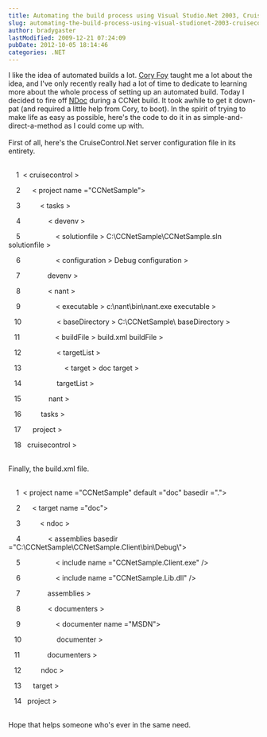 ```yaml
---
title: Automating the build process using Visual Studio.Net 2003, CruiseControl.Net, NAnt, and NDoc
slug: automating-the-build-process-using-visual-studionet-2003-cruisecontrolnet-nant-and-ndoc
author: bradygaster
lastModified: 2009-12-21 07:24:09
pubDate: 2012-10-05 18:14:46
categories: .NET
---
```


I like the idea of automated builds a lot.
<a href="http://www.cornetdesign.com">Cory Foy</a>  taught me a lot about the idea, and I&apos;ve only recently really had a lot of time to dedicate to learning more about the whole process of setting up an automated build. Today I decided to fire off
<a href="http://NDoc.sourceforge.net">NDoc</a>  during a CCNet build. It took awhile to get it down-pat (and required a little help from Cory, to boot). In the spirit of trying to make life as easy as possible, here&apos;s the code to do it in as simple-and-direct-a-method as I could come up with.
<br>
<br> First of all, here&apos;s the CruiseControl.Net server configuration file in its entirety.
<br>
<br>
<div>
  <p>
    &#xA0;&#xA0;&#xA0;&#xA0;1 &#xA0;&lt; cruisecontrol &gt; 
  </p>
  <p>
    &#xA0;&#xA0;&#xA0;&#xA0;2 &#xA0;&#xA0;&#xA0;&#xA0; &lt; project   name =&quot;CCNetSample&quot;&gt; 
  </p>
  <p>
    &#xA0;&#xA0;&#xA0;&#xA0;3 &#xA0;&#xA0;&#xA0;&#xA0; &#xA0;&#xA0;&#xA0; &lt; tasks &gt; 
  </p>
  <p>
    &#xA0;&#xA0;&#xA0;&#xA0;4 &#xA0;&#xA0;&#xA0;&#xA0; &#xA0;&#xA0;&#xA0; &#xA0;&#xA0;&#xA0; &lt; devenv &gt; 
  </p>
  <p>
    &#xA0;&#xA0;&#xA0;&#xA0;5 &#xA0;&#xA0;&#xA0;&#xA0; &#xA0;&#xA0;&#xA0; &#xA0;&#xA0;&#xA0; &#xA0;&#xA0;&#xA0; &lt; solutionfile &gt; C:\CCNetSample\CCNetSample.sln solutionfile 
    &gt; 
  </p>
  <p>
    &#xA0;&#xA0;&#xA0;&#xA0;6 &#xA0;&#xA0;&#xA0;&#xA0; &#xA0;&#xA0;&#xA0; &#xA0;&#xA0;&#xA0; &#xA0;&#xA0;&#xA0; &lt; configuration &gt; Debug configuration 
    &gt; 
  </p>
  <p>
    &#xA0;&#xA0;&#xA0;&#xA0;7 &#xA0;&#xA0;&#xA0;&#xA0; &#xA0;&#xA0;&#xA0; &#xA0;&#xA0;&#xA0;  devenv &gt; 
  </p>
  <p>
    &#xA0;&#xA0;&#xA0;&#xA0;8 &#xA0;&#xA0;&#xA0;&#xA0; &#xA0;&#xA0;&#xA0; &#xA0;&#xA0;&#xA0; &lt; nant &gt; 
  </p>
  <p>
    &#xA0;&#xA0;&#xA0;&#xA0;9 &#xA0;&#xA0;&#xA0;&#xA0; &#xA0;&#xA0;&#xA0; &#xA0;&#xA0;&#xA0; &#xA0;&#xA0;&#xA0; &lt; executable &gt; c:\nant\bin\nant.exe executable 
    &gt; 
  </p>
  <p>
    &#xA0;&#xA0;&#xA0;10 &#xA0;&#xA0;&#xA0;&#xA0; &#xA0;&#xA0;&#xA0; &#xA0;&#xA0;&#xA0; &#xA0;&#xA0;&#xA0; &lt; baseDirectory &gt; C:\CCNetSample\ baseDirectory 
    &gt; 
  </p>
  <p>
    &#xA0;&#xA0;&#xA0;11 &#xA0;&#xA0;&#xA0;&#xA0; &#xA0;&#xA0;&#xA0; &#xA0;&#xA0;&#xA0; &#xA0;&#xA0;&#xA0; &lt; buildFile &gt; build.xml buildFile 
    &gt; 
  </p>
  <p>
    &#xA0;&#xA0;&#xA0;12 &#xA0;&#xA0;&#xA0;&#xA0; &#xA0;&#xA0;&#xA0; &#xA0;&#xA0;&#xA0; &#xA0;&#xA0;&#xA0; &lt; targetList &gt; 
  </p>
  <p>
    &#xA0;&#xA0;&#xA0;13 &#xA0;&#xA0;&#xA0;&#xA0; &#xA0;&#xA0;&#xA0; &#xA0;&#xA0;&#xA0; &#xA0;&#xA0;&#xA0; &#xA0;&#xA0;&#xA0; &lt; target &gt; doc target 
    &gt; 
  </p>
  <p>
    &#xA0;&#xA0;&#xA0;14 &#xA0;&#xA0;&#xA0;&#xA0; &#xA0;&#xA0;&#xA0; &#xA0;&#xA0;&#xA0; &#xA0;&#xA0;&#xA0;  targetList &gt; 
  </p>
  <p>
    &#xA0;&#xA0;&#xA0;15 &#xA0;&#xA0;&#xA0;&#xA0; &#xA0;&#xA0;&#xA0; &#xA0;&#xA0;&#xA0;  nant &gt; 
  </p>
  <p>
    &#xA0;&#xA0;&#xA0;16 &#xA0;&#xA0;&#xA0;&#xA0; &#xA0;&#xA0;&#xA0;  tasks &gt; 
  </p>
  <p>
    &#xA0;&#xA0;&#xA0;17 &#xA0;&#xA0;&#xA0;&#xA0;  project &gt; 
  </p>
  <p>
    &#xA0;&#xA0;&#xA0;18 &#xA0; cruisecontrol &gt; 
  </p>
</div>
<br> Finally, the build.xml file.
<br>
<br>
<div>
  <p>
    &#xA0;&#xA0;&#xA0;&#xA0;1 &#xA0;&lt; project   name =&quot;CCNetSample&quot;   
    default =&quot;doc&quot;   basedir =&quot;.&quot;&gt; 
  </p>
  <p>
    &#xA0;&#xA0;&#xA0;&#xA0;2 &#xA0;&#xA0;&#xA0;&#xA0; &lt; target   name =&quot;doc&quot;&gt; 
  </p>
  <p>
    &#xA0;&#xA0;&#xA0;&#xA0;3 &#xA0;&#xA0;&#xA0;&#xA0; &#xA0;&#xA0;&#xA0; &lt; ndoc &gt; 
  </p>
  <p>
    &#xA0;&#xA0;&#xA0;&#xA0;4 &#xA0;&#xA0;&#xA0;&#xA0; &#xA0;&#xA0;&#xA0; &#xA0;&#xA0;&#xA0; &lt; assemblies   basedir =&quot;C:\CCNetSample\CCNetSample.Client\bin\Debug\&quot;&gt; 
  </p>
  <p>
    &#xA0;&#xA0;&#xA0;&#xA0;5 &#xA0;&#xA0;&#xA0;&#xA0; &#xA0;&#xA0;&#xA0; &#xA0;&#xA0;&#xA0; &#xA0;&#xA0;&#xA0; &lt; include   name =&quot;CCNetSample.Client.exe&quot; 
      /&gt; 
  </p>
  <p>
    &#xA0;&#xA0;&#xA0;&#xA0;6 &#xA0;&#xA0;&#xA0;&#xA0; &#xA0;&#xA0;&#xA0; &#xA0;&#xA0;&#xA0; &#xA0;&#xA0;&#xA0; &lt; include   name =&quot;CCNetSample.Lib.dll&quot; 
      /&gt; 
  </p>
  <p>
    &#xA0;&#xA0;&#xA0;&#xA0;7 &#xA0;&#xA0;&#xA0;&#xA0; &#xA0;&#xA0;&#xA0; &#xA0;&#xA0;&#xA0;  assemblies &gt; 
  </p>
  <p>
    &#xA0;&#xA0;&#xA0;&#xA0;8 &#xA0;&#xA0;&#xA0;&#xA0; &#xA0;&#xA0;&#xA0; &#xA0;&#xA0;&#xA0; &lt; documenters &gt; 
  </p>
  <p>
    &#xA0;&#xA0;&#xA0;&#xA0;9 &#xA0;&#xA0;&#xA0;&#xA0; &#xA0;&#xA0;&#xA0; &#xA0;&#xA0;&#xA0; &#xA0;&#xA0;&#xA0; &lt; documenter   name =&quot;MSDN&quot;&gt; 
  </p>
  <p>
    &#xA0;&#xA0;&#xA0;10 &#xA0;&#xA0;&#xA0;&#xA0; &#xA0;&#xA0;&#xA0; &#xA0;&#xA0;&#xA0; &#xA0;&#xA0;&#xA0;  documenter &gt; 
  </p>
  <p>
    &#xA0;&#xA0;&#xA0;11 &#xA0;&#xA0;&#xA0;&#xA0; &#xA0;&#xA0;&#xA0; &#xA0;&#xA0;&#xA0;  documenters &gt; 
  </p>
  <p>
    &#xA0;&#xA0;&#xA0;12 &#xA0;&#xA0;&#xA0;&#xA0; &#xA0;&#xA0;&#xA0;  ndoc &gt; 
  </p>
  <p>
    &#xA0;&#xA0;&#xA0;13 &#xA0;&#xA0;&#xA0;&#xA0;  target &gt; 
  </p>
  <p>
    &#xA0;&#xA0;&#xA0;14 &#xA0; project &gt; 
  </p>
</div>
<br> Hope that helps someone who&apos;s ever in the same need.
